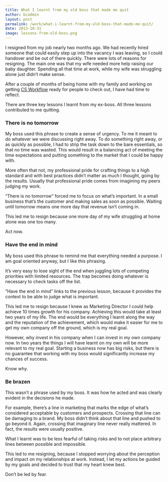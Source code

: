 ```yaml
---
title: What I learnt from my old boss that made me quit
author: bcadmin
layout: post
permalink: /work/what-i-learnt-from-my-old-boss-that-made-me-quit/
date: 2013-10-31
image: lessons-from-old-boss.png
---
```

I resigned from my job nearly two months ago. We had recently hired someone that could easily step up into the vacancy I was leaving, so I could handover and be out of there quickly. There were lots of reasons for resigning. The main one was that my wife needed more help raising our baby daughter. Spending all that time at work, while my wife was struggling alone just didn&#8217;t make sense.

After a couple of months of being home with my family and working on getting <a href="http://csworkflow.com" target="_blank">CS Workflow</a> ready for people to check out, I have had time to reflect.

There are three key lessons I learnt from my ex-boss. All three lessons contributed to me quitting.

### There is no tomorrow

My boss used this phrase to create a sense of urgency. To me it meant to do whatever we were discussing right away. To do something right away, or as quickly as possible, I had to strip the task down to the bare essentials, so that no time was wasted. This would result in a balancing act of meeting the time expectations and putting something to the market that I could be happy with.

More often that not, my professional pride for crafting things to a high standard and with best practices didn&#8217;t matter as much I thought, going by the results. Usually that professional pride comes from imagining my peers judging my work.

&#8220;There is no tomorrow&#8221; forced me to focus on what&#8217;s important. In a small business that&#8217;s the customer and making sales as soon as possible. Waiting until tomorrow means one more day that revenue isn&#8217;t coming in.

This led me to resign because one more day of my wife struggling at home alone was one too many.

Act now.

### Have the end in mind

My boss used this phrase to remind me that everything needed a purpose. I am goal oriented anyway, but I like this phrasing.

It&#8217;s very easy to lose sight of the end when juggling lots of competing priorities with limited resources. The trap becomes doing whatever is necessary to check tasks off the list.

&#8220;Have the end in mind&#8221; links to the previous lesson, because it provides the context to be able to judge what is important.

This led me to resign because I knew as Marketing Director I could help achieve 10 times growth for his company. Achieving this would take at least two years of my life. The end would be everything I learnt along the way and the reputation of the achievement, which would make it easier for me to get my own company off the ground, which is my real goal.

However, why invest in his company when I can invest in my own company now. In two years the things I will have learnt on my own will be more relevant to my real goal. Starting a business now has big risks, but there is no guarantee that working with my boss would significantly increase my chances of success.

Know why.

### Be brazen

This wasn&#8217;t a phrase used by my boss. It was how he acted and was clearly evident in the decisions he made.

For example, there&#8217;s a line in marketing that marks the edge of what&#8217;s considered acceptable by customers and prospects. Crossing that line can be damaging to a brand. My boss didn&#8217;t think about that line and pushed to go beyond it. Again, crossing that imaginary line never really mattered. In fact, the results were usually positive.

What I learnt was to be less fearful of taking risks and to not place arbitrary lines between possible and impossible.

This led to me resigning, because I stopped worrying about the perception and impact on my relationships at work. Instead, I let my actions be guided by my goals and decided to trust that my heart knew best.

Don&#8217;t be led by fear.